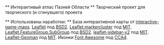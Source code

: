 ** Интерактивый атлас Пазней Области **
Творческий проект для творческого (и сгинувшего) проекта

** Использованы наработки: **
База интерактивной карты от [interactive-game-maps](https://github.com/interactive-game-maps/grand_theft_auto_san_andreas).
[Leaflet](https://github.com/Leaflet/Leaflet) под [BSD2](https://github.com/Leaflet/Leaflet/blob/ee71642691c2c71605bacff69456760cfbc80a2a/LICENSE).
[Leaflet.markercluster](https://github.com/Leaflet/Leaflet.markercluster) под [MIT](https://github.com/Leaflet/Leaflet.markercluster/blob/31360f226e1a40c03c71d68b016891beb5e63370/MIT-LICENCE.txt).
[Leaflet.FeatureGroup.SubGroup](https://github.com/ghybs/Leaflet.FeatureGroup.SubGroup) под [BSD2](https://github.com/ghybs/Leaflet.FeatureGroup.SubGroup/blob/c7ec78b0cf13be39b00d46beb50c954b8b4c78bb/LICENSE).
[leaflet-sidebar-v2](https://github.com/noerw/leaflet-sidebar-v2) под [MIT](https://github.com/noerw/leaflet-sidebar-v2/blob/4ceb0006647c33afff9982502fb5e572eb514158/LICENSE).
[Leaflet-Geoman](https://github.com/geoman-io/leaflet-geoman) под [MIT](https://github.com/geoman-io/leaflet-geoman/blob/1fdc918fa39ffa84327fdf639fa75865168f716d/LICENSE).
Иконки [Font Awesome](https://fontawesome.com) под [CCA4](https://fontawesome.com/license).
